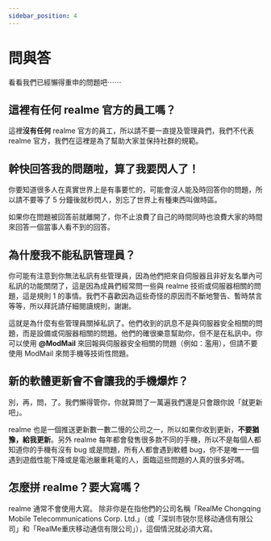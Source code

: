 ```yaml
---
sidebar_position: 4
---
```


# 問與答

看看我們已經懶得重申的問題吧⋯⋯

## 這裡有任何 realme 官方的員工嗎？

這裡**沒有任何** realme 官方的員工，所以請不要一直提及管理員們，我們不代表 realme 官方，我們在這裡是為了幫助大家並保持社群的規範。

## 幹快回答我的問題啦，算了我要閃人了！

你要知道很多人在真實世界上是有事要忙的，可能會沒人能及時回答你的問題，所以請不要等了 5 分鐘後就秒閃人，別忘了世界上有種東西叫做時區。

如果你在問題被回答前就離開了，你不止浪費了自己的時間同時也浪費大家的時間來回答一個當事人看不到的回答。

## 為什麼我不能私訊管理員？

你可能有注意到你無法私訊有些管理員，因為他們把來自伺服器且非好友名單內可私訊的功能關閉了，這是因為成員們經常問一些與 realme 技術或伺服器相關的問題，這是規則 1 的事情。我們不喜歡因為這些奇怪的原因而不斷地警告、暫時禁言等等，所以拜託請仔細閱讀規則，謝謝。

這就是為什麼有些管理員關掉私訊了。他們收到的訊息不是與伺服器安全相關的問題，而是設備或伺服器相關的問題。他們的確很樂意幫助你，但不是在私訊中。你可以使用 **@ModMail** 來回報與伺服器安全相關的問題（例如：濫用），但請不要使用 ModMail 來問手機等技術性問題。

## 新的軟體更新會不會讓我的手機爆炸？

別，再，問，了。我們懶得管你，你就算問了一萬遍我們還是只會跟你說「就更新吧」。

realme 也是一個推送更新數一數二慢的公司之一，所以如果你收到更新，**不要猶豫，給我更新**。另外 realme 每年都會發售很多款不同的手機，所以不是每個人都知道你的手機有沒有 bug 或是問題，所有人都會遇到軟體 bug，你不是唯一一個遇到遊戲性能下降或是電池嚴重耗電的人，面臨這些問題的人真的很多好嗎。

## 怎麼拼 realme？要大寫嗎？

realme 通常不會使用大寫。
除非你是在指他們的公司名稱「RealMe Chongqing Mobile Telecommunications Corp. Ltd.」（或「深圳市锐尔觅移动通信有限公司」和「RealMe重庆移动通信有限公司」），這個情況就必須大寫。